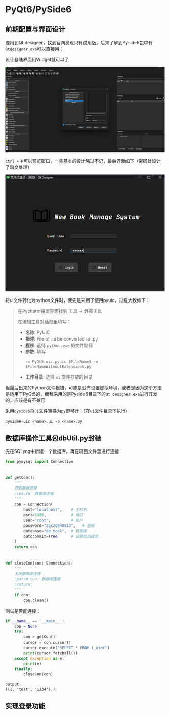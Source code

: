 # PyQt6/PySide6

## 前期配置与界面设计

要用到Qt designer，找到官网发现只有试用版，后来了解到Pyside6包中有`Qtdesigner.exe`可以直接用：

设计登陆界面用Widget就可以了

![](.\picture\image-20240806161247195.png)

`ctrl + R`可以预览窗口，一些基本的设计略过不记，最后界面如下（密码处设计了暗文处理）

![](.\picture\image-20240806171046350.png)

将ui文件转化为python文件时，我先是采用了使用pyuic，过程大致如下：

> 在Pycharm设置界面找到 工具 -> 外部工具
>
> 在编辑工具对话框里填写：
>
> - **名称**: PyUIC
> - **描述**: File of .ui be converted to .py
> - **程序**: 选择 `python.exe` 的文件路径
> - **参数**: 填写
>   ```
>   -m PyQt5.uic.pyuic $FileName$ -o $FileNameWithoutExtension$.py
>   ```
> - **工作目录**: 选择 `ui` 文件存放的目录
>

但最后出来的Python文件报错，可能是没有设置虚拟环境，或者是因为这个方法是适用于PyQt5的，而我采用的是Pyside6目录下的`Qt designer.exe`进行开发的，应该是有不兼容

采用`pyside6`将`ui`文件转换为`py`即可行：（在`ui`文件目录下执行）

```
pyside6-uic <name>.ui -o <name>.py
```

## 数据库操作工具包dbUtil.py封装

先在SQLyog中新建一个数据库，再在项目文件里进行连接：

```python
from pymysql import Connection


def getCon():
    """
    获取数据连接
    :return: 数据库连接
    """
    con = Connection(
        host="localhost",    # 主机名
        port=3306,           # 端口
        user="root",         # 账户
        password="Zqc20040813",   # 密码
        database="db_book",  # 数据库
        autocommit=True      # 设置自动提交
    )
    return con


def closeCon(con: Connection):
    """
    关闭数据库连接
    :param con: 数据库连接
    :return:
    """
    if con:
        con.close()
```

测试是否能连接：

```python
if __name__ == '__main__':
    con = None
    try:
        con = getCon()
        cursor = con.cursor()
        cursor.execute("SELECT * FROM t_user")
        print(cursor.fetchall())
    except Exception as e:
        print(e)
    finally:
        closeCon(con)
```

```
output:
((1, 'test', '1234'),)
```

## 实现登录功能





